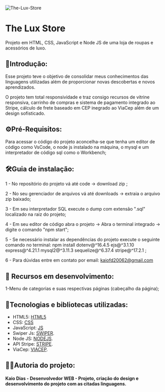 ![The-Lux-Store](https://github.com/KaioT2/The-Lux-Store/assets/98715856/2f8b300b-1b85-4c76-a221-122f9016255a)

# The Lux Store
Projeto em HTML, CSS, JavaScript e Node JS de uma loja de roupas e acessórios de luxo.

## 📌Introdução:
Esse projeto teve o objetivo de consolidar meus conhecimentos das linguagens utilizadas além de proporcionar novas descobertas e novos aprendizados.

O projeto tem total responsividade e traz consigo recursos de vitrine responsiva, carrinho de compras e sistema de pagamento integrado ao Stripe, cálculo de frete baseado em CEP inegrado ao ViaCep além de um design sofisticado.

## ⚙️Pré-Requisitos:
Para acessar o código do projeto aconcelha-se que tenha um editor de código como VsCode, o node js instalado na máquina, o mysql e um interpretador de código sql como o Workbench;

## 🛠️Guia de instalação:
1 - No repositório do projeto vá até code -> download zip ;

2 - No seu gerenciador de arquivos vá até downloads -> extraia o arquivo zip baixado;

3 - Em seu interpretador SQL execute o dump com extensão ".sql" localizado na raiz do projeto;

4 - Em seu editor de código abra o projeto -> Abra o terminal integrado -> digite o comando "npm start";

5 - Se necessário instalar as dependências do projeto execute o seguinte comando no terminal: npm install dotenv@^16.4.5 ejs@^3.1.10 express@^4.21.1 mysql2@^3.11.3 sequelize@^6.37.4 stripe@^17.2.1 ;

6 - Para dúvidas entre em contato por email: kaiofd20062@gmail.com 

## 🧭 Recursos em desenvolvimento:

1-Menu de categorias e suas respectivas páginas (cabeçalho da página);

## 🎲Tecnologias e bibliotecas utilizadas:

- HTML5: [HTML5](https://developer.mozilla.org/en-US/docs/Web/HTML)
- CSS: [CSS](https://developer.mozilla.org/en-US/docs/Web/CSS)
- JavaScript: [JS](https://devdocs.io/javascript/)
- Swiper Js: [SWIPER](https://swiperjs.com).
- Node JS:  [NODEJS](https://nodejs.org/en/).
- API Stripe: [STRIPE](https://docs.stripe.com/api).
- ViaCep: [VIACEP](https://viacep.com.br).

## 🧑‍💻Autoria do projeto:

#### Kaio Dias - Desenvolvedor WEB - Projeto, criação do design e desenvolvimento do projeto com as citadas linguagens.
